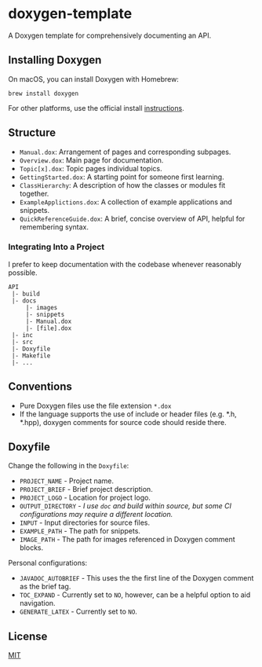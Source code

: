 # doxygen-template

A Doxygen template for comprehensively documenting an API. 

## Installing Doxygen 

On macOS, you can install Doxygen with Homebrew:

```
brew install doxygen 
```

For other platforms, use the official install [instructions](http://www.doxygen.nl/download.html).

## Structure 

* `Manual.dox`: Arrangement of pages and corresponding subpages. 
* `Overview.dox`: Main page for documentation.
* `Topic[x].dox`: Topic pages individual topics.
* `GettingStarted.dox`: A starting point for someone first learning. 
* `ClassHierarchy`: A description of how the classes or modules fit together. 
* `ExampleApplictions.dox`: A collection of example applications and snippets. 
* `QuickReferenceGuide.dox`: A brief, concise overview of API, helpful for remembering syntax. 

### Integrating Into a Project

I prefer to keep documentation with the codebase whenever reasonably possible. 

```
API
 |- build
 |- docs
     |- images
     |- snippets
     |- Manual.dox
     |- [file].dox
 |- inc
 |- src
 |- Doxyfile
 |- Makefile
 |- ...
```

## Conventions 

* Pure Doxygen files use the file extension `*.dox`
* If the language supports the use of include or header files (e.g. \*.h, \*.hpp), doxygen comments for
source code should reside there. 

## Doxyfile

Change the following in the `Doxyfile`:

* `PROJECT_NAME` - Project name.
* `PROJECT_BRIEF` - Brief project description.
* `PROJECT_LOGO` - Location for project logo.
* `OUTPUT_DIRECTORY` - _I use `doc` and build within source, but some CI configurations may require a different location._
* `INPUT` - Input directories for source files. 
* `EXAMPLE_PATH` - The path for snippets.
* `IMAGE_PATH` - The path for images referenced in Doxygen comment blocks.

Personal configurations:

* `JAVADOC_AUTOBRIEF` - This uses the the first line of the Doxygen comment as the brief tag.  
* `TOC_EXPAND` - Currently set to `NO`, however, can be a helpful option to aid navigation. 
* `GENERATE_LATEX` - Currently set to `NO`.

## License

[MIT](LICENSE)
